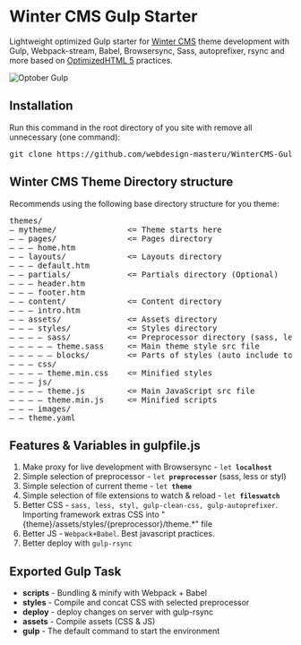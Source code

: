<h1>Winter CMS Gulp Starter</h1>

<p>Lightweight optimized Gulp starter for <a href="https://github.com/wintercms/winter">Winter CMS</a> theme development with Gulp, Webpack-stream, Babel, Browsersync, Sass, autoprefixer, rsync and more based on <a href="https://github.com/webdesign-masteru/OptimizedHTML-5">OptimizedHTML 5</a> practices.</p>

<p>
  <img src="https://raw.githubusercontent.com/webdesign-masteru/WinterCMS-Gulp-Starter/refs/heads/master/preview.jpg" alt="Optober Gulp">
</p>

<h2>Installation</h2>

<p>Run this command in the root directory of you site with remove all unnecessary (one command):</p>

<pre>git clone https://github.com/webdesign-masteru/WinterCMS-Gulp-Starter .; rm -rf trunk preview.jpg .gitignore readme.md .git</pre>

<h2>Winter CMS Theme Directory structure</h2>

<p>Recommends using the following base directory structure for you theme:</p>

<pre>
themes/
— mytheme/               <= Theme starts here
— — pages/               <= Pages directory
— — — home.htm
— — layouts/             <= Layouts directory
— — — default.htm
— — partials/            <= Partials directory (Optional)
— — — header.htm
— — — footer.htm
— — content/             <= Content directory
— — — intro.htm
— — assets/              <= Assets directory
— — — styles/            <= Styles directory
— — — — sass/            <= Preprocessor directory (sass, less, styl)
— — — — — theme.sass     <= Main theme style src file
— — — — — blocks/        <= Parts of styles (auto include to theme.*)
— — — css/
— — — — theme.min.css    <= Minified styles
— — — js/
— — — — theme.js         <= Main JavaScript src file
— — — — theme.min.js     <= Minified scripts
— — — images/
— — theme.yaml
</pre>

<h2>Features & Variables in gulpfile.js</h2>

<ol>
  <li>Make proxy for live development with Browsersync - <code>let <strong>localhost</strong></code></li>
  <li>Simple selection of preprocessor - <code>let <strong>preprocessor</strong></code> (sass, less or styl)</li>
  <li>Simple selection of current theme - <code>let <strong>theme</strong></code></li>
  <li>Simple selection of file extensions to watch & reload - <code>let <strong>fileswatch</strong></code></li>
  <li>Better CSS - <code>sass, less, styl, gulp-clean-css, gulp-autoprefixer</code>. <br>Importing framework extras CSS into "{theme}/assets/styles/{preprocessor}/theme.*" file</li>
  <li>Better JS - <code>Webpack+Babel</code>. Best javascript practices.</li>
  <li>Better deploy with <code>gulp-rsync</code></li>
</ol>

<h2>Exported Gulp Task</h2>

<ul>
  <li><strong>scripts</strong> - Bundling & minify with Webpack + Babel</li>
  <li><strong>styles</strong> - Compile and concat CSS with selected preprocessor</li>
  <li><strong>deploy</strong> - deploy changes on server with gulp-rsync</li>
  <li><strong>assets</strong> - Compile assets (CSS & JS)</li>
  <li><strong>gulp</strong> - The default command to start the environment</li>
</ul>
